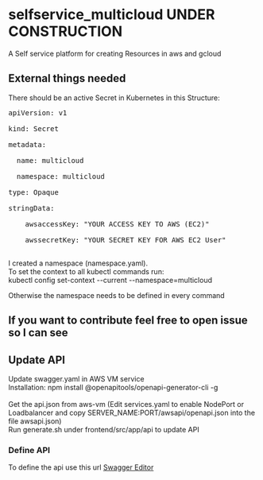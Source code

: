 # selfservice_multicloud UNDER CONSTRUCTION
A Self service platform for creating Resources in aws and gcloud

## External things needed
There should be an active Secret in Kubernetes in this Structure:
<pre>
apiVersion: v1<br/>
kind: Secret<br/>
metadata:<br/>
  name: multicloud<br/>
  namespace: multicloud<br/>
type: Opaque<br/>
stringData:<br/>
    awsaccessKey: "YOUR ACCESS KEY TO AWS (EC2)"<br/>
    awssecretKey: "YOUR SECRET KEY FOR AWS EC2 User"<br/>
</pre>


I created a namespace (namespace.yaml).<br/>
To set the context to all kubectl commands run: <br/>
kubectl config set-context --current --namespace=multicloud<br/>

Otherwise the namespace needs to be defined in every command

## If you want to contribute feel free to open issue so I can see


## Update API
Update swagger.yaml in AWS VM service<br/>
Installation: npm install @openapitools/openapi-generator-cli -g<br/><br/>
Get the api.json from aws-vm (Edit services.yaml to enable NodePort or Loadbalancer and copy SERVER_NAME:PORT/awsapi/openapi.json into the file awsapi.json)<br/>
Run generate.sh under frontend/src/app/api to update API

### Define API
To define the api use this url [Swagger Editor](https://editor.swagger.io/)
